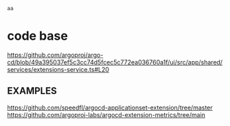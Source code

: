 ```bash
aa
```
# code base
https://github.com/argoproj/argo-cd/blob/49a395037ef5c3cc74d5fcec5c772ea036760a1f/ui/src/app/shared/services/extensions-service.ts#L20

## EXAMPLES
https://github.com/speedfl/argocd-applicationset-extension/tree/master
https://github.com/argoproj-labs/argocd-extension-metrics/tree/main